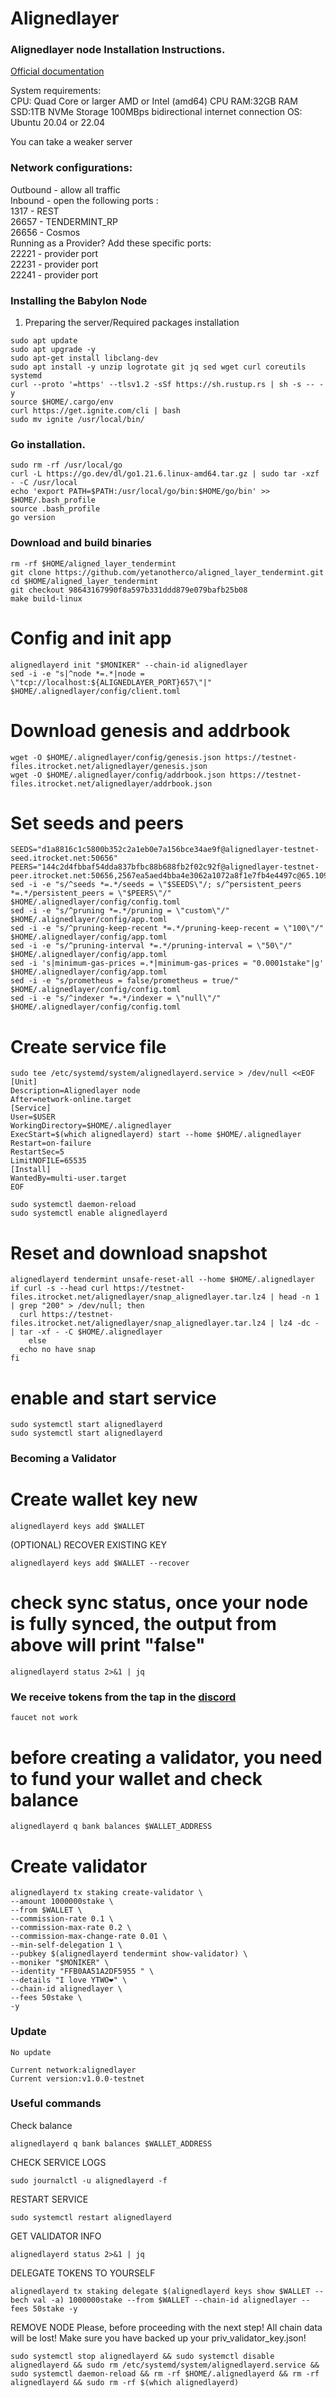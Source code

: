 # Alignedlayer

### Alignedlayer node Installation Instructions.

[Official documentation](https://docs.alignedlayer.com)

System requirements:</br>
CPU: Quad Core or larger AMD or Intel (amd64) CPU
RAM:32GB RAM
SSD:1TB NVMe Storage
100MBps bidirectional internet connection
OS: Ubuntu 20.04 or 22.04</br>

You can take a weaker server

### Network configurations: </br>
Outbound - allow all traffic </br>
Inbound - open the following ports :</br>
1317 - REST </br>
26657 - TENDERMINT_RP </br>
26656 - Cosmos </br>
Running as a Provider? Add these specific ports: </br>
22221 - provider port </br>
22231 - provider port </br>
22241 - provider port </br>

### Installing the Babylon Node

1. Preparing the server/Required packages installation</br>
```
sudo apt update
sudo apt upgrade -y
sudo apt-get install libclang-dev
sudo apt install -y unzip logrotate git jq sed wget curl coreutils systemd
curl --proto '=https' --tlsv1.2 -sSf https://sh.rustup.rs | sh -s -- -y
source $HOME/.cargo/env
curl https://get.ignite.com/cli | bash
sudo mv ignite /usr/local/bin/
```
### Go installation.
```
sudo rm -rf /usr/local/go
curl -L https://go.dev/dl/go1.21.6.linux-amd64.tar.gz | sudo tar -xzf - -C /usr/local
echo 'export PATH=$PATH:/usr/local/go/bin:$HOME/go/bin' >> $HOME/.bash_profile
source .bash_profile
go version
```

### Download and build binaries
```
rm -rf $HOME/aligned_layer_tendermint
git clone https://github.com/yetanotherco/aligned_layer_tendermint.git
cd $HOME/aligned_layer_tendermint
git checkout 98643167990f8a597b331ddd879e079bafb25b08
make build-linux
```

# Config and init app
```
alignedlayerd init "$MONIKER" --chain-id alignedlayer
sed -i -e "s|^node *=.*|node = \"tcp://localhost:${ALIGNEDLAYER_PORT}657\"|" $HOME/.alignedlayer/config/client.toml
```

# Download genesis and addrbook
```
wget -O $HOME/.alignedlayer/config/genesis.json https://testnet-files.itrocket.net/alignedlayer/genesis.json
wget -O $HOME/.alignedlayer/config/addrbook.json https://testnet-files.itrocket.net/alignedlayer/addrbook.json
```

# Set seeds and peers
```
SEEDS="d1a8816c1c5800b352c2a1eb0e7a156bce34ae9f@alignedlayer-testnet-seed.itrocket.net:50656"
PEERS="144c2d4fbbaf54dda837bfbc88b688fb2f02c92f@alignedlayer-testnet-peer.itrocket.net:50656,2567ea5aed4bba4e3062a1072a8f1e7fb4e4497c@65.109.85.36:26656,51ca4087558ebe93a16e3f1e84a969d30e7a91f1@95.216.245.35:26656,4093bf12076818a82f9fc1c75dc974e1d93daf44@195.201.30.159:26656,df898a791ae0aa21c1e2029c90ff8275104860d8@37.60.248.171:26656,18e1adeadb8cc596375e4212288fcd00690df067@213.199.48.195:26656,7292de855372480ae23dbcaf94d36ead187cf6a8@194.163.143.206:50656,a1d6d9569789a7a8765f0a4899439819f07755d4@213.133.103.213:26656,afeea4cd47aa80504adbdaa8aa019864e291de55@[2a03:cfc0:8000:13::b910:277f]:13356,5be66a14f474ea7c8abe6d576758fa14d1289793@154.12.228.190:26656,6b89aeeb3d1a4352f684f38545368e78889249e5@213.199.44.1:26656"
sed -i -e "s/^seeds *=.*/seeds = \"$SEEDS\"/; s/^persistent_peers *=.*/persistent_peers = \"$PEERS\"/" $HOME/.alignedlayer/config/config.toml
sed -i -e "s/^pruning *=.*/pruning = \"custom\"/" $HOME/.alignedlayer/config/app.toml
sed -i -e "s/^pruning-keep-recent *=.*/pruning-keep-recent = \"100\"/" $HOME/.alignedlayer/config/app.toml
sed -i -e "s/^pruning-interval *=.*/pruning-interval = \"50\"/" $HOME/.alignedlayer/config/app.toml
sed -i 's|minimum-gas-prices =.*|minimum-gas-prices = "0.0001stake"|g' $HOME/.alignedlayer/config/app.toml
sed -i -e "s/prometheus = false/prometheus = true/" $HOME/.alignedlayer/config/config.toml
sed -i -e "s/^indexer *=.*/indexer = \"null\"/" $HOME/.alignedlayer/config/config.toml
```

# Create service file
```
sudo tee /etc/systemd/system/alignedlayerd.service > /dev/null <<EOF
[Unit]
Description=Alignedlayer node
After=network-online.target
[Service]
User=$USER
WorkingDirectory=$HOME/.alignedlayer
ExecStart=$(which alignedlayerd) start --home $HOME/.alignedlayer
Restart=on-failure
RestartSec=5
LimitNOFILE=65535
[Install]
WantedBy=multi-user.target
EOF

sudo systemctl daemon-reload
sudo systemctl enable alignedlayerd
```

# Reset and download snapshot
```
alignedlayerd tendermint unsafe-reset-all --home $HOME/.alignedlayer
if curl -s --head curl https://testnet-files.itrocket.net/alignedlayer/snap_alignedlayer.tar.lz4 | head -n 1 | grep "200" > /dev/null; then
  curl https://testnet-files.itrocket.net/alignedlayer/snap_alignedlayer.tar.lz4 | lz4 -dc - | tar -xf - -C $HOME/.alignedlayer
    else
  echo no have snap
fi
```

# enable and start service
```
sudo systemctl start alignedlayerd
sudo systemctl start alignedlayerd
```

### Becoming a Validator

# Create wallet key new
```
alignedlayerd keys add $WALLET
```

(OPTIONAL) RECOVER EXISTING KEY
```
alignedlayerd keys add $WALLET --recover
```

# check sync status, once your node is fully synced, the output from above will print "false"
```
alignedlayerd status 2>&1 | jq
```

### We receive tokens from the tap in the [discord](https://discord.gg/alignedlayer)
```
faucet not work
```

# before creating a validator, you need to fund your wallet and check balance
```
alignedlayerd q bank balances $WALLET_ADDRESS 
```
# Create validator
```
alignedlayerd tx staking create-validator \
--amount 1000000stake \
--from $WALLET \
--commission-rate 0.1 \
--commission-max-rate 0.2 \
--commission-max-change-rate 0.01 \
--min-self-delegation 1 \
--pubkey $(alignedlayerd tendermint show-validator) \
--moniker "$MONIKER" \
--identity "FFB0AA51A2DF5955 " \
--details "I love YTWO❤️" \
--chain-id alignedlayer \
--fees 50stake \
-y 
```

### Update
```
No update

Current network:alignedlayer
Current version:v1.0.0-testnet
```

### Useful commands

Check balance
```
alignedlayerd q bank balances $WALLET_ADDRESS 
```

CHECK SERVICE LOGS
```
sudo journalctl -u alignedlayerd -f
```

RESTART SERVICE
```
sudo systemctl restart alignedlayerd
```

GET VALIDATOR INFO
```
alignedlayerd status 2>&1 | jq
```

DELEGATE TOKENS TO YOURSELF
```
alignedlayerd tx staking delegate $(alignedlayerd keys show $WALLET --bech val -a) 1000000stake --from $WALLET --chain-id alignedlayer --fees 50stake -y 
```

REMOVE NODE
Please, before proceeding with the next step! All chain data will be lost! Make sure you have backed up your priv_validator_key.json!
```
sudo systemctl stop alignedlayerd && sudo systemctl disable alignedlayerd && sudo rm /etc/systemd/system/alignedlayerd.service && sudo systemctl daemon-reload && rm -rf $HOME/.alignedlayerd && rm -rf alignedlayerd && sudo rm -rf $(which alignedlayerd) 
```
